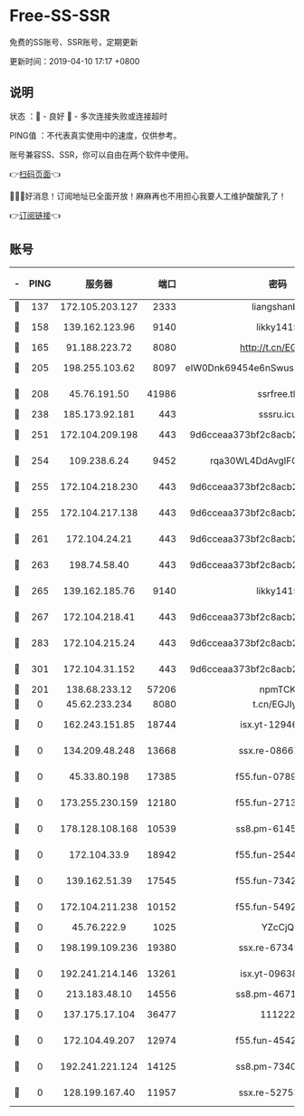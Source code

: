 # Free-SS-SSR

免费的SS账号、SSR账号，定期更新

更新时间：2019-04-10 17:17 +0800

## 说明

状态     ：🙂 - 良好 🙁 - 多次连接失败或连接超时

PING值   ：不代表真实使用中的速度，仅供参考。

账号兼容SS、SSR，你可以自由在两个软件中使用。

👉[扫码页面](https://liesauer.github.io/Free-SS-SSR/)👈

🎉🎉🎉好消息！订阅地址已全面开放！麻麻再也不用担心我要人工维护酸酸乳了！

👉[订阅链接](https://www.liesauer.net/yogurt/subscribe?ACCESS_TOKEN=DAYxR3mMaZAsaqUb)👈

## 账号

|-|PING|服务器|端口|密码|加密方式|区域|
|:----:|:----:|:-----:|-----:|:----:|:----:|:----:|
|🙂|137|172.105.203.127|2333|liangshanbo|chacha20|JP|
|🙂|158|139.162.123.96|9140|likky1415|aes-256-cfb|JP|
|🙂|165|91.188.223.72|8080|http://t.cn/EGJIyrl|rc4-md5|RU|
|🙂|205|198.255.103.62|8097|eIW0Dnk69454e6nSwuspv9DmS201tQ0D|aes-256-cfb|US|
|🙂|208|45.76.191.50|41986|ssrfree.tk|aes-256-cfb|SG|
|🙂|238|185.173.92.181|443|sssru.icu|rc4-md5|RU|
|🙂|251|172.104.209.198|443|9d6cceaa373bf2c8acb22e60b6a58be6|aes-256-cfb|US|
|🙂|254|109.238.6.24|9452|rqa30WL4DdAvgIFG6Fs3znzTa|aes-256-cfb|FR|
|🙂|255|172.104.218.230|443|9d6cceaa373bf2c8acb22e60b6a58be6|aes-256-cfb|US|
|🙂|255|172.104.217.138|443|9d6cceaa373bf2c8acb22e60b6a58be6|aes-256-cfb|US|
|🙂|261|172.104.24.21|443|9d6cceaa373bf2c8acb22e60b6a58be6|aes-256-cfb|US|
|🙂|263|198.74.58.40|443|9d6cceaa373bf2c8acb22e60b6a58be6|aes-256-cfb|US|
|🙂|265|139.162.185.76|9140|likky1415|aes-256-cfb|DE|
|🙂|267|172.104.218.41|443|9d6cceaa373bf2c8acb22e60b6a58be6|aes-256-cfb|US|
|🙂|283|172.104.215.24|443|9d6cceaa373bf2c8acb22e60b6a58be6|aes-256-cfb|US|
|🙂|301|172.104.31.152|443|9d6cceaa373bf2c8acb22e60b6a58be6|aes-256-cfb|US|
|🙁|201|138.68.233.12|57206|npmTCK|rc4-md5|US|
|🙁|0|45.62.233.234|8080|t.cn/EGJIyrl|rc4-md5|CA|
|🙁|0|162.243.151.85|18744|isx.yt-12946786|aes-256-cfb|US|
|🙁|0|134.209.48.248|13668|ssx.re-08667439|aes-256-cfb|US|
|🙁|0|45.33.80.198|17385|f55.fun-07896387|aes-256-cfb|US|
|🙁|0|173.255.230.159|12180|f55.fun-27131097|aes-256-cfb|US|
|🙁|0|178.128.108.168|10539|ss8.pm-61451239|aes-256-cfb|SG|
|🙁|0|172.104.33.9|18942|f55.fun-25441052|aes-256-cfb|SG|
|🙁|0|139.162.51.39|17545|f55.fun-73422177|aes-256-cfb|SG|
|🙁|0|172.104.211.238|10152|f55.fun-54923385|aes-256-cfb|US|
|🙁|0|45.76.222.9|1025|YZcCjQ|rc4-md5|JP|
|🙁|0|198.199.109.236|19380|ssx.re-67345010|aes-256-cfb|US|
|🙁|0|192.241.214.146|13261|isx.yt-09638274|aes-256-cfb|US|
|🙁|0|213.183.48.10|14556|ss8.pm-46715191|rc4-md5|RU|
|🙁|0|137.175.17.104|36477|111222|aes-256-cfb|US|
|🙁|0|172.104.49.207|12974|f55.fun-45425940|aes-256-cfb|SG|
|🙁|0|192.241.221.124|14125|ss8.pm-73400574|aes-256-cfb|US|
|🙁|0|128.199.167.40|11957|ssx.re-52753780|aes-256-cfb|SG|
